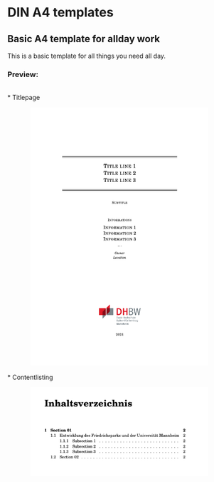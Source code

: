 # DIN A4 templates

## Basic A4 template for allday work
This is a basic template for all things you need all day.

### Preview:
<br>
* Titlepage
<br>
<p align="center">
  <img src="./assets/basic_titlepage.png" alt="basic preview" width="400">
</p>
* Contentlisting
<p align="center">
  <img src="./assets/basic_content.png" alt="basic preview" width="400">
</p>